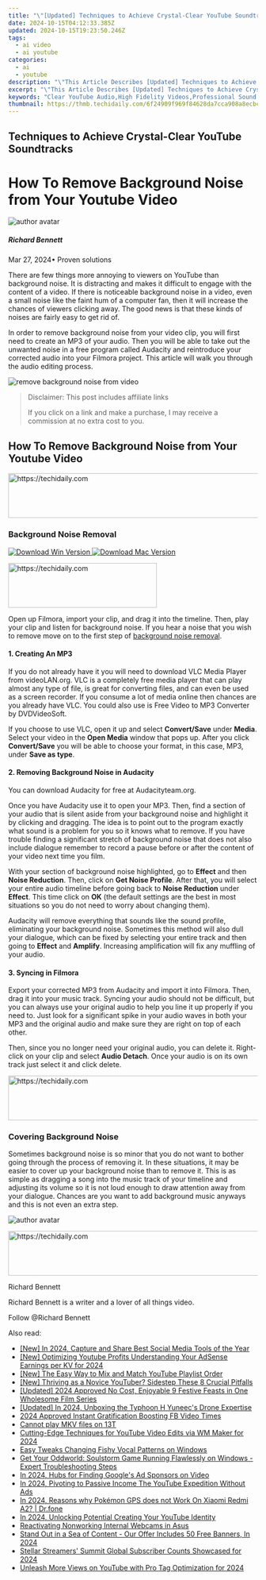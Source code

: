 ```yaml
---
title: "\"[Updated] Techniques to Achieve Crystal-Clear YouTube Soundtracks\""
date: 2024-10-15T04:12:33.385Z
updated: 2024-10-15T19:23:50.246Z
tags:
  - ai video
  - ai youtube
categories:
  - ai
  - youtube
description: "\"This Article Describes [Updated] Techniques to Achieve Crystal-Clear YouTube Soundtracks\""
excerpt: "\"This Article Describes [Updated] Techniques to Achieve Crystal-Clear YouTube Soundtracks\""
keywords: "Clear YouTube Audio,High Fidelity Videos,Professional Sound Recording,Audio Clarity Techniques,Noise Reduction for Video,Echo Cancellation Methods,Enhanced Sound Quality"
thumbnail: https://thmb.techidaily.com/6f24909f969f84628da7cca908a8ecbcf1f1310799ac0e990b393370971b6be4.jpg
---
```


## Techniques to Achieve Crystal-Clear YouTube Soundtracks

# How To Remove Background Noise from Your Youtube Video

![author avatar](https://images.wondershare.com/filmora/article-images/richard-bennett.jpg)

##### Richard Bennett

 Mar 27, 2024• Proven solutions

There are few things more annoying to viewers on YouTube than background noise. It is distracting and makes it difficult to engage with the content of a video. If there is noticeable background noise in a video, even a small noise like the faint hum of a computer fan, then it will increase the chances of viewers clicking away. The good news is that these kinds of noises are fairly easy to get rid of.

In order to remove background noise from your video clip, you will first need to create an MP3 of your audio. Then you will be able to take out the unwanted noise in a free program called Audacity and reintroduce your corrected audio into your Filmora project. This article will walk you through the audio editing process.

![remove background noise from video](https://images.wondershare.com/filmora/article-images/2021/remove-background-noise-from-video.jpg)

>  Disclaimer: This post includes affiliate links
>
>  If you click on a link and make a purchase, I may receive a commission at no extra cost to you.
>

## How To Remove Background Noise from Your Youtube Video

<!-- affiliate ads begin -->
<a href="https://wigfever.sjv.io/c/5597632/2014851/22899" target="_top" id="2014851">
  <img src="//a.impactradius-go.com/display-ad/22899-2014851" border="0" alt="https://techidaily.com" width="728" height="90"/>
</a>
<img height="0" width="0" src="https://wigfever.sjv.io/i/5597632/2014851/22899" style="position:absolute;visibility:hidden;" border="0" />
<!-- affiliate ads end -->

### Background Noise Removal

[![Download Win Version](https://images.wondershare.com/filmora/guide/download-btn-win.jpg) ](https://tools.techidaily.com/wondershare/filmora/download/) [![Download Mac Version](https://images.wondershare.com/filmora/guide/download-btn-mac.jpg) ](https://tools.techidaily.com/wondershare/filmora/download/)

<!-- affiliate ads begin -->
<a href="https://aligracehair.sjv.io/c/5597632/1975836/19272" target="_top" id="1975836">
  <img src="//a.impactradius-go.com/display-ad/19272-1975836" border="0" alt="https://techidaily.com" width="300" height="90"/>
</a>
<img height="0" width="0" src="https://aligracehair.sjv.io/i/5597632/1975836/19272" style="position:absolute;visibility:hidden;" border="0" />
<!-- affiliate ads end -->

Open up Filmora, import your clip, and drag it into the timeline. Then, play your clip and listen for background noise. If you hear a noise that you wish to remove move on to the first step of [background noise removal](https://tools.techidaily.com/wondershare/filmora/download/).

#### 1\.  Creating An MP3

If you do not already have it you will need to download VLC Media Player from videoLAN.org. VLC is a completely free media player that can play almost any type of file, is great for converting files, and can even be used as a screen recorder. If you consume a lot of media online then chances are you already have VLC. You could also use is Free Video to MP3 Converter by DVDVideoSoft.

If you choose to use VLC, open it up and select **Convert/Save** under **Media**. Select your video in the **Open Media** window that pops up. After you click **Convert/Save** you will be able to choose your format, in this case, MP3, under **Save as type**.

#### 2\.  Removing Background Noise in Audacity

You can download Audacity for free at Audacityteam.org.

Once you have Audacity use it to open your MP3\. Then, find a section of your audio that is silent aside from your background noise and highlight it by clicking and dragging. The idea is to point out to the program exactly what sound is a problem for you so it knows what to remove. If you have trouble finding a significant stretch of background noise that does not also include dialogue remember to record a pause before or after the content of your video next time you film.

With your section of background noise highlighted, go to **Effect** and then **Noise Reduction**. Then, click on **Get Noise Profile**. After that, you will select your entire audio timeline before going back to **Noise Reduction** under **Effect**. This time click on **OK** (the default settings are the best in most situations so you do not need to worry about changing them).

Audacity will remove everything that sounds like the sound profile, eliminating your background noise. Sometimes this method will also dull your dialogue, which can be fixed by selecting your entire track and then going to **Effect** and **Amplify**. Increasing amplification will fix any muffling of your audio.

#### 3\. Syncing in Filmora

Export your corrected MP3 from Audacity and import it into Filmora. Then, drag it into your music track. Syncing your audio should not be difficult, but you can always use your original audio to help you line it up properly if you need to. Just look for a significant spike in your audio waves in both your MP3 and the original audio and make sure they are right on top of each other.

Then, since you no longer need your original audio, you can delete it. Right-click on your clip and select **Audio Detach**. Once your audio is on its own track just select it and click delete.

<!-- affiliate ads begin -->
<a href="https://appsumo.8odi.net/c/5597632/2068412/7443" target="_top" id="2068412">
  <img src="//a.impactradius-go.com/display-ad/7443-2068412" border="0" alt="https://techidaily.com" width="728" height="90"/>
</a>
<img height="0" width="0" src="https://appsumo.8odi.net/i/5597632/2068412/7443" style="position:absolute;visibility:hidden;" border="0" />
<!-- affiliate ads end -->

### Covering Background Noise

Sometimes background noise is so minor that you do not want to bother going through the process of removing it. In these situations, it may be easier to cover up your background noise than to remove it. This is as simple as dragging a song into the music track of your timeline and adjusting its volume so it is not loud enough to draw attention away from your dialogue. Chances are you want to add background music anyways and this is not even an extra step.

![author avatar](https://images.wondershare.com/filmora/article-images/richard-bennett.jpg)

<!-- affiliate ads begin -->
<a href="https://wigfever.sjv.io/c/5597632/2014859/22899" target="_top" id="2014859">
  <img src="//a.impactradius-go.com/display-ad/22899-2014859" border="0" alt="https://techidaily.com" width="728" height="90"/>
</a>
<img height="0" width="0" src="https://wigfever.sjv.io/i/5597632/2014859/22899" style="position:absolute;visibility:hidden;" border="0" />
<!-- affiliate ads end -->

Richard Bennett

Richard Bennett is a writer and a lover of all things video.

Follow @Richard Bennett

<ins class="adsbygoogle"
     style="display:block"
     data-ad-format="autorelaxed"
     data-ad-client="ca-pub-7571918770474297"
     data-ad-slot="1223367746"></ins>

<ins class="adsbygoogle"
     style="display:block"
     data-ad-client="ca-pub-7571918770474297"
     data-ad-slot="8358498916"
     data-ad-format="auto"
     data-full-width-responsive="true"></ins>

<span class="atpl-alsoreadstyle">Also read:</span>
<div><ul>
<li><a href="https://facebook-videos.techidaily.com/new-in-2024-capture-and-share-best-social-media-tools-of-the-year/"><u>[New] In 2024, Capture and Share Best Social Media Tools of the Year</u></a></li>
<li><a href="https://youtube-docs.techidaily.com/ptimizing-youtube-profits-understanding-your-adsense-earnings-per-kv-for-2024/"><u>[New] Optimizing Youtube Profits Understanding Your AdSense Earnings per KV for 2024</u></a></li>
<li><a href="https://youtube-docs.techidaily.com/he-easy-way-to-mix-and-match-youtube-playlist-order/"><u>[New] The Easy Way to Mix and Match YouTube Playlist Order</u></a></li>
<li><a href="https://youtube-docs.techidaily.com/hriving-as-a-novice-youtuber-sidestep-these-8-crucial-pitfalls/"><u>[New] Thriving as a Novice YouTuber? Sidestep These 8 Crucial Pitfalls</u></a></li>
<li><a href="https://youtube-docs.techidaily.com/ed-2024-approved-no-cost-enjoyable-9-festive-feasts-in-one-wholesome-film-series/"><u>[Updated] 2024 Approved No Cost, Enjoyable 9 Festive Feasts in One Wholesome Film Series</u></a></li>
<li><a href="https://fox-blue.techidaily.com/updated-in-2024-unboxing-the-typhoon-h-yuneecs-drone-expertise/"><u>[Updated] In 2024, Unboxing the Typhoon H Yuneec's Drone Expertise</u></a></li>
<li><a href="https://extra-support.techidaily.com/2024-approved-instant-gratification-boosting-fb-video-times/"><u>2024 Approved Instant Gratification Boosting FB Video Times</u></a></li>
<li><a href="https://phone-solutions.techidaily.com/cannot-play-mkv-files-on-13t-by-aiseesoft-video-converter-play-mkv-on-android/"><u>Cannot play MKV files on 13T</u></a></li>
<li><a href="https://youtube-docs.techidaily.com/ng-edge-techniques-for-youtube-video-edits-via-wm-maker-for-2024/"><u>Cutting-Edge Techniques for YouTube Video Edits via WM Maker for 2024</u></a></li>
<li><a href="https://extra-lessons.techidaily.com/easy-tweaks-changing-fishy-vocal-patterns-on-windows/"><u>Easy Tweaks Changing Fishy Vocal Patterns on Windows</u></a></li>
<li><a href="https://common-error.techidaily.com/get-your-oddworld-soulstorm-game-running-flawlessly-on-windows-expert-troubleshooting-steps/"><u>Get Your Oddworld: Soulstorm Game Running Flawlessly on Windows - Expert Troubleshooting Steps</u></a></li>
<li><a href="https://youtube-docs.techidaily.com/24-hubs-for-finding-googles-ad-sponsors-on-video/"><u>In 2024, Hubs for Finding Google's Ad Sponsors on Video</u></a></li>
<li><a href="https://youtube-docs.techidaily.com/24-pivoting-to-passive-income-the-youtube-expedition-without-ads/"><u>In 2024, Pivoting to Passive Income The YouTube Expedition Without Ads</u></a></li>
<li><a href="https://change-location.techidaily.com/in-2024-reasons-why-pokemon-gps-does-not-work-on-xiaomi-redmi-a2-drfone-by-drfone-virtual-android/"><u>In 2024, Reasons why Pokémon GPS does not Work On Xiaomi Redmi A2? | Dr.fone</u></a></li>
<li><a href="https://youtube-docs.techidaily.com/24-unlocking-potential-creating-your-youtube-identity/"><u>In 2024, Unlocking Potential Creating Your YouTube Identity</u></a></li>
<li><a href="https://network-issues.techidaily.com/reactivating-nonworking-internal-webcams-in-asus/"><u>Reactivating Nonworking Internal Webcams in Asus</u></a></li>
<li><a href="https://eaxpv-info.techidaily.com/stand-out-in-a-sea-of-content-our-offer-includes-50-free-banners-in-2024/"><u>Stand Out in a Sea of Content - Our Offer Includes 50 Free Banners, In 2024</u></a></li>
<li><a href="https://youtube-zero.techidaily.com/ar-streamers-summit-global-subscriber-counts-showcased-for-2024/"><u>Stellar Streamers' Summit Global Subscriber Counts Showcased for 2024</u></a></li>
<li><a href="https://youtube-docs.techidaily.com/sh-more-views-on-youtube-with-pro-tag-optimization-for-2024/"><u>Unleash More Views on YouTube with Pro Tag Optimization for 2024</u></a></li>
</ul></div>

